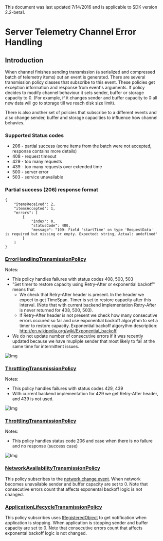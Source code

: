 This document was last updated 7/14/2016 and is applicable to SDK version 2.2-beta1.

# Server Telemetry Channel Error Handling 

## Introduction

When channel finishes sending transmission (a serialized and compressed batch of telemetry items) out an event is generated.
There are several transmission policy classes that subscribe to this event. These policies get exception information and response from event's arguments. If policy decides to modify channel behaviour it sets sender, buffer or storage capacity to 0. (For example, if it changes sender and buffer capacity to 0 all new data will go to storage till we reach disk size limit). 

There is also another set of policies that subscribe to a different events and also change sender, buffer and storage capacities to influence how channel behavies.

### Supported Status codes

* 206  - partial success (some items from the batch were not accepted, response contains more details)
* 408 - request timeout
* 429 - too many requests
* 439 - too many requests over extended time
* 500 - server error
* 503 - service unavailable

### Partial success (206) response format

```
{
    "itemsReceived": 2,
    "itemsAccepted": 1,
    "errors": [
        {
            "index": 0,
            "statusCode": 400,
            "message": "109: Field 'startTime' on type 'RequestData' is required but missing or empty. Expected: string, Actual: undefined"
        }
    ]
}
```

### [ErrorHandlingTransmissionPolicy](https://github.com/Microsoft/ApplicationInsights-dotnet/blob/master/src/TelemetryChannels/ServerTelemetryChannel/Shared/Implementation/ErrorHandlingTransmissionPolicy.cs)

Notes:
* This policy handles failures with status codes 408, 500, 503
* "Set timer to restore capacity using Retry-After or exponential backoff" means that
	* We check that Retry-After header is present. In the header we expect to get TimeSpan. Timer is set to restore capacity after this interval. (Note that with current backend implementation Retry-After is never returned for 408, 500, 503). 
	* If Retry-After header is not present we check how many consecutive errors occured so far and use exponential backoff algorythm to set a timer to restore capacity. Exponential backoff algorythm description: http://en.wikipedia.org/wiki/Exponential_backoff	
* We do not update number of consecutive errors if it was recently updated because we have mupliple sender that most likely to fail at the same time for intermittent issues.
	
![Img](./images/ErrorHandlingPolicy.PNG)

### [ThrottlingTransmissionPolicy](https://github.com/Microsoft/ApplicationInsights-dotnet/blob/master/src/TelemetryChannels/ServerTelemetryChannel/Shared/Implementation/ThrottlingTransmissionPolicy.cs)

Notes:
* This policy handles failures with status codes 429, 439
* With current backend implementation for 429 we get Retry-After header, and 439 is not used.

![Img](./images/ThrottlingPolicy.PNG)

### [ThrottlingTransmissionPolicy](https://github.com/Microsoft/ApplicationInsights-dotnet/blob/master/src/TelemetryChannels/ServerTelemetryChannel/Shared/Implementation/PartialSuccessTransmissionPolicy.cs)

Notes:
* This policy handles status code 206 and case when there is no failure and no response (success case)

![Img](./images/PartialSuccessPolicy.PNG)

### [NetworkAvailabilityTransmissionPolicy](https://github.com/Microsoft/ApplicationInsights-dotnet/blob/master/src/TelemetryChannels/ServerTelemetryChannel/Shared/Implementation/NetworkAvailabilityTransmissionPolicy.cs)

This policy subscribes to the [network change event](https://msdn.microsoft.com/en-us/library/system.net.networkinformation.networkchange.networkaddresschanged%28v=vs.110%29.aspx?f=255&MSPPError=-2147217396). When network becomes unavailable sender and buffer capacity are set to 0. Note that consecutive errors count that affects exponental backoff logic is not changed.

### [ApplicationLifecycleTransmissionPolicy](https://github.com/Microsoft/ApplicationInsights-dotnet/blob/master/src/TelemetryChannels/ServerTelemetryChannel/Shared/Implementation/ApplicationLifecycleTransmissionPolicy.cs)

This policy subscribes uses [IRegisteredObject](https://msdn.microsoft.com/en-us/library/system.web.hosting.iregisteredobject(v=vs.110).aspx) to get notification when application is stopping. When application is stopping sender and buffer capacity are set to 0. Note that consecutive errors count that affects exponental backoff logic is not changed.
